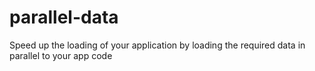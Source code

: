 # parallel-data
Speed up the loading of your application by loading the required data in parallel to your app code
